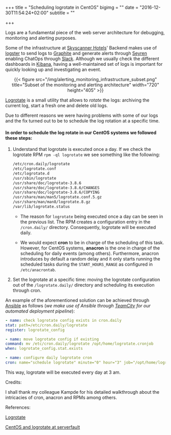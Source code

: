 +++
title = "Scheduling logrotate in CentOS"
bigimg = ""
date = "2016-12-30T11:54:24+02:00"
subtitle = ""

+++

Logs are a fundamental piece of the web server architecture for debugging, monitoring
and alerting purposes.
<!--more-->

Some of the infrastructure at [Skyscanner Hotels](https://www.skyscanner.net/hotels)' Backend makes use of [logster](https://github.com/etsy/logster) to send logs to [Graphite](https://graphiteapp.org/) and generate alerts through [Seyren](https://github.com/scobal/seyren) enabling ChatOps through [Slack](https://slack.com/). Although we usually check the different dashboards in [Kibana](https://www.elastic.co/products/kibana), having a well-maintained set of logs is important for quickly looking up and investigating an event.

<center>{{< figure src="/img/alerting_monitoring_infrastructure_subset.png" title="Subset of the monitoring and alerting architecture" width="720" height="405" >}}</center>

[Logrotate](http://www.linuxcommand.org/man_pages/logrotate8.html) is a small utility that allows to *rotate* the logs: archiving the current log, start a fresh one and delete old logs.

Due to different reasons we were having problems with some of our logs and the fix turned out to be to schedule the log rotation at a specific time.

#### In order to schedule the log rotate in our CentOS systems we followed these steps:

1. Understand that logrotate is executed once a day. If we check the logrotate RPM
   `rpm -ql logrotate` we see something like the following:

     ``` bash
    /etc/cron.daily/logrotate
    /etc/logrotate.conf
    /etc/logrotate.d
    /usr/sbin/logrotate
    /usr/share/doc/logrotate-3.8.6
    /usr/share/doc/logrotate-3.8.6/CHANGES
    /usr/share/doc/logrotate-3.8.6/COPYING
    /usr/share/man/man5/logrotate.conf.5.gz
    /usr/share/man/man8/logrotate.8.gz
    /var/lib/logrotate.status
     ```

   * The reason for `logrotate` being executed once a day can be seen in the previous list. The RPM creates a configuration entry in the `/cron.daily/` directory. Consequently, logrotate will be executed daily.

   * We would expect **cron** to be in charge of the scheduling of this task. However, for CentOS systems, **anacron** is the one in charge of the scheduling for daily events (among others). Furthermore, anacron introduces by default a random delay and it only starts running the scheduled tasks during the `START_HOURS_RANGE` as configured in `/etc/anacrontab`.

2. Set the logrotate at a specific time: moving the logrotate configuration out of the `/logrotate.daily/` directory and scheduling its execution through cron.

An example of the aforementioned solution can be achieved through [Ansible](https://www.ansible.com/) as follows (*we make use of Ansible through [TeamCity](https://www.jetbrains.com/teamcity/) for our automated deployment pipeline*):  

  ``` yaml
- name: check logrotate config exists in cron.daily
  stat: path=/etc/cron.daily/logrotate
  register: logrotate_config

- name: move logrotate config if existing
  command: mv /etc/cron.daily/logrotate /opt/home/logrotate.cronjob
  when: logrotate_config.stat.exists

- name: configure daily logrotate cron
  cron: name="schedule logrotate" minute="0" hour="3" job="/opt/home/logrotate.cronjob"
  ```

This way, logrotate will be executed every day at 3 am.

Credits:

I shall thank my colleague Kampde for his detailed walkthrough about the intricacies of cron, anacron and RPMs among others.

References:

[Logrotate](https://support.rackspace.com/how-to/understanding-logrotate-utility/)

[CentOS and logrotate at serverfault](http://serverfault.com/questions/454118/why-does-my-centos-logrotate-run-at-random-times)
